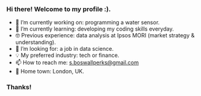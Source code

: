 ### Hi there! Welcome to my profile :).


- 🔭 I’m currently working on: programming a water sensor.
- 🌱 I’m currently learning: developing my coding skills everyday.
- 🤓 Previous experience: data analysis at Ipsos MORI (market strategy & understanding).
- 🤔 I’m looking for: a job in data science.
- 💡 My preferred industry: tech or finance.
- 📫 How to reach me: s.boswallperks@gmail.com
- 🌇 Home town: London, UK.
  
### Thanks!
